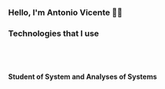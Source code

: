 ### Hello, I'm Antonio Vicente 👋🏼

### Technologies that I use

<div style="display: inline_block"><br/>
    <img align="center" alt="" src="https://img.shields.io/badge/HTML5-E34F26?style=for-the-badge&logo=html5&logoColor=white">
    <img align="center" alt="" src="https://img.shields.io/badge/CSS3-1572B6?style=for-the-badge&logo=css3&logoColor=white">
    <img align="center" alt="" src="https://img.shields.io/badge/JavaScript-F7DF1E?style=for-the-badge&logo=javascript&logoColor=black">
    <img align="center" alt="" src="https://img.shields.io/badge/Python-14354C?style=for-the-badge&logo=python&logoColor=white">
    <img align="center" alt="" src="https://img.shields.io/badge/PHP-777BB4?style=for-the-badge&logo=php&logoColor=white">
</div>


#### Student of System and Analyses of Systems

<a href="https://www.linkedin.com/in/ant%C3%B4nio-eduardo-vicente-31b5782bb/" target="_blank"><img alt="" src="https://img.shields.io/badge/LinkedIn-0077B5?style=for-the-badge&logo=linkedin&logoColor=white"></a>

